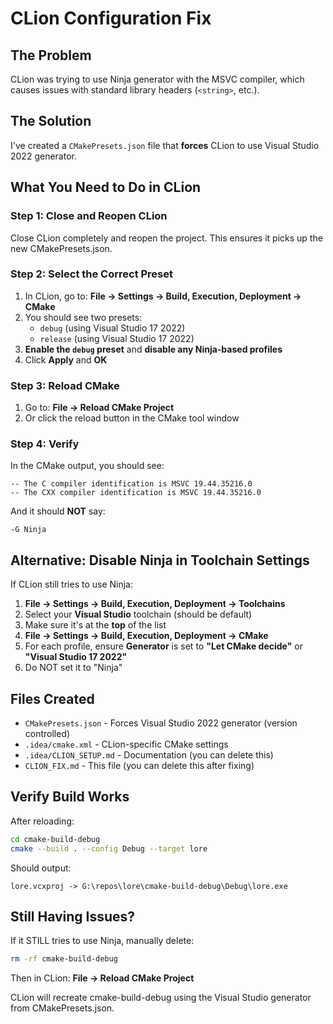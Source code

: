 # CLion Configuration Fix

## The Problem
CLion was trying to use Ninja generator with the MSVC compiler, which causes issues with standard library headers (`<string>`, etc.).

## The Solution
I've created a `CMakePresets.json` file that **forces** CLion to use Visual Studio 2022 generator.

## What You Need to Do in CLion

### Step 1: Close and Reopen CLion
Close CLion completely and reopen the project. This ensures it picks up the new CMakePresets.json.

### Step 2: Select the Correct Preset
1. In CLion, go to: **File → Settings → Build, Execution, Deployment → CMake**
2. You should see two presets:
   - `debug` (using Visual Studio 17 2022)
   - `release` (using Visual Studio 17 2022)
3. **Enable the `debug` preset** and **disable any Ninja-based profiles**
4. Click **Apply** and **OK**

### Step 3: Reload CMake
1. Go to: **File → Reload CMake Project**
2. Or click the reload button in the CMake tool window

### Step 4: Verify
In the CMake output, you should see:
```
-- The C compiler identification is MSVC 19.44.35216.0
-- The CXX compiler identification is MSVC 19.44.35216.0
```

And it should **NOT** say:
```
-G Ninja
```

## Alternative: Disable Ninja in Toolchain Settings

If CLion still tries to use Ninja:

1. **File → Settings → Build, Execution, Deployment → Toolchains**
2. Select your **Visual Studio** toolchain (should be default)
3. Make sure it's at the **top** of the list
4. **File → Settings → Build, Execution, Deployment → CMake**
5. For each profile, ensure **Generator** is set to **"Let CMake decide"** or **"Visual Studio 17 2022"**
6. Do NOT set it to "Ninja"

## Files Created

- `CMakePresets.json` - Forces Visual Studio 2022 generator (version controlled)
- `.idea/cmake.xml` - CLion-specific CMake settings
- `.idea/CLION_SETUP.md` - Documentation (you can delete this)
- `CLION_FIX.md` - This file (you can delete this after fixing)

## Verify Build Works

After reloading:
```bash
cd cmake-build-debug
cmake --build . --config Debug --target lore
```

Should output:
```
lore.vcxproj -> G:\repos\lore\cmake-build-debug\Debug\lore.exe
```

## Still Having Issues?

If it STILL tries to use Ninja, manually delete:
```bash
rm -rf cmake-build-debug
```

Then in CLion: **File → Reload CMake Project**

CLion will recreate cmake-build-debug using the Visual Studio generator from CMakePresets.json.